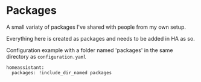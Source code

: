 # Packages

A small variaty of packages I've shared with people from my own setup.

Everything here is created as packages and needs to be added in HA as so.

Configuration example with a folder named 'packages' in the same directory as `configuration.yaml`
```
homeassistant:
  packages: !include_dir_named packages
```
